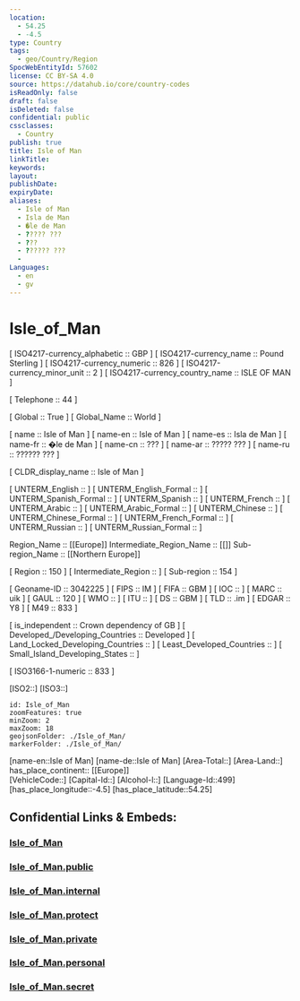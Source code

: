 ```yaml
---
location:
  - 54.25
  - -4.5
type: Country
tags:
  - geo/Country/Region
SpocWebEntityId: 57602
license: CC BY-SA 4.0
source: https://datahub.io/core/country-codes
isReadOnly: false
draft: false
isDeleted: false
confidential: public
cssclasses:
  - Country
publish: true
title: Isle of Man
linkTitle:
keywords:
layout:
publishDate:
expiryDate:
aliases:
  - Isle of Man
  - Isla de Man
  - �le de Man
  - ????? ???
  - ???
  - ?????? ???
  - 
Languages:
  - en
  - gv
---
```


# Isle_of_Man

[	ISO4217-currency_alphabetic	 :: GBP ]
[	ISO4217-currency_name	 :: Pound Sterling ]
[	ISO4217-currency_numeric	 :: 826 ]
[	ISO4217-currency_minor_unit	 :: 2 ]
[	ISO4217-currency_country_name	 :: ISLE OF MAN ]

[	Telephone	 :: 44 ]

[	Global	 :: True ]
[	Global_Name	 :: World ]

[	name	 :: Isle of Man ]
[	name-en	 :: Isle of Man ]
[	name-es	 :: Isla de Man ]
[	name-fr	 :: �le de Man ]
[	name-cn	 :: ??? ]
[	name-ar	 :: ????? ??? ]
[	name-ru	 :: ?????? ??? ]

[	CLDR_display_name	 :: Isle of Man ]

[	UNTERM_English	 ::  ]
[	UNTERM_English_Formal	 ::  ]
[	UNTERM_Spanish_Formal	 ::  ]
[	UNTERM_Spanish	 ::  ]
[	UNTERM_French	 ::  ]
[	UNTERM_Arabic	 ::  ]
[	UNTERM_Arabic_Formal	 ::  ]
[	UNTERM_Chinese	 ::  ]
[	UNTERM_Chinese_Formal	 ::  ]
[	UNTERM_French_Formal	 ::  ]
[	UNTERM_Russian	 ::  ]
[	UNTERM_Russian_Formal	 ::  ]

Region_Name ::  [[Europe]] 
Intermediate_Region_Name ::  [[]] 
Sub-region_Name ::  [[Northern Europe]] 

[	Region	 :: 150 ]
[	Intermediate_Region	 ::  ]
[	Sub-region	 :: 154 ]

[	Geoname-ID	 :: 3042225 ]
[	FIPS	 :: IM ]
[	FIFA	 :: GBM ]
[	IOC	 ::  ]
[	MARC	 :: uik ]
[	GAUL	 :: 120 ]
[	WMO	 ::  ]
[	ITU	 ::  ]
[	DS	 :: GBM ]
[	TLD	 :: .im ]
[	EDGAR	 :: Y8 ]
[	M49	 :: 833 ]

[	is_independent	 :: Crown dependency of GB ]
[	Developed_/Developing_Countries	 :: Developed ]
[	Land_Locked_Developing_Countries	 ::  ]
[	Least_Developed_Countries	 ::  ]
[	Small_Island_Developing_States	 ::  ]

[	ISO3166-1-numeric	 :: 833 ]



[ISO2::]
[ISO3::]
```leaflet
id: Isle_of_Man
zoomFeatures: true 
minZoom: 2 
maxZoom: 18
geojsonFolder: ./Isle_of_Man/
markerFolder: ./Isle_of_Man/
```

[name-en::Isle of Man]
[name-de::Isle of Man]
[Area-Total::]
[Area-Land::]
has_place_continent:: [[Europe]]  
[VehicleCode::]
[Capital-Id::]
[Alcohol-l::]
[Language-Id::499]
[has_place_longitude::-4.5]
[has_place_latitude::54.25]


## Confidential Links & Embeds: 

### [Isle_of_Man](/_Standards/Earth/Continent/Europe/Europe~North/UK/Isle_of_Man.md) 

### [Isle_of_Man.public](/_public/Earth/Continent/Europe/Europe~North/UK/Isle_of_Man.public.md) 

### [Isle_of_Man.internal](/_internal/Earth/Continent/Europe/Europe~North/UK/Isle_of_Man.internal.md) 

### [Isle_of_Man.protect](/_protect/Earth/Continent/Europe/Europe~North/UK/Isle_of_Man.protect.md) 

### [Isle_of_Man.private](/_private/Earth/Continent/Europe/Europe~North/UK/Isle_of_Man.private.md) 

### [Isle_of_Man.personal](/_personal/Earth/Continent/Europe/Europe~North/UK/Isle_of_Man.personal.md) 

### [Isle_of_Man.secret](/_secret/Earth/Continent/Europe/Europe~North/UK/Isle_of_Man.secret.md)

